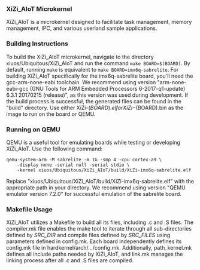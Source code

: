 ### XiZi_AIoT Microkernel

XiZi_AIoT is a microkernel designed to facilitate task management, memory management, IPC, and various userland sample applications.

### Building Instructions

To build the XiZi_AIoT microkernel, navigate to the directory xiuos/Ubiquitous/XiZi_AIoT and run the command `make BOARD=$(BOARD)`. By default, running `make` is equivalent to `make BOARD=imx6q-sabrelite`. For building XiZi_AIoT specifically for the imx6q-sabrelite board, you'll need the gcc-arm-none-eabi toolchain. We recommend using version "arm-none-eabi-gcc (GNU Tools for ARM Embedded Processors 6-2017-q1-update) 6.3.1 20170215 (release)", as this version was used during development. If the build process is successful, the generated files can be found in the "build" directory. Use either XiZi-$(BOARD).elf or XiZi-$(BOARD).bin as the image to run on the board or QEMU.

### Running on QEMU

QEMU is a useful tool for emulating boards while testing or developing XiZi_AIoT. Use the following command:

```
qemu-system-arm -M sabrelite -m 1G -smp 4 -cpu cortex-a9 \
    -display none -serial null -serial stdio \
    -kernel xiuos/Ubiquitous/XiZi_AIoT/build/XiZi-imx6q-sabrelite.elf
```
Replace "xiuos/Ubiquitous/XiZi_AIoT/build/XiZi-imx6q-sabrelite.elf" with the appropriate path in your directory. We recommend using version "QEMU emulator version 7.2.0" for successful emulation of the sabrelite board.

### Makefile Usage

XiZi_AIoT utilizes a Makefile to build all its files, including .c and .S files. The compiler.mk file enables the make tool to iterate through all sub-directories defined by *SRC_DIR* and compile files defined by *SRC_FILES* using parameters defined in config.mk. Each board independently defines its config.mk file in hardkernel/arch/.../config.mk. Additionally, path_kernel.mk defines all include paths needed by XiZi_AIoT, and link.mk manages the linking process after all .c and .S files are compiled.